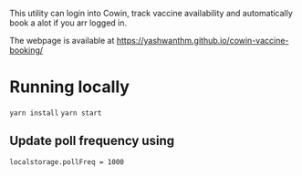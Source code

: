 This utility can login into Cowin, track vaccine availability and automatically book a alot if you arr logged in.

The webpage is available at https://yashwanthm.github.io/cowin-vaccine-booking/


# Running locally
```yarn install```
```yarn start```

## Update poll frequency using
```localstorage.pollFreq = 1000```

